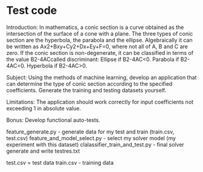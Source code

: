 # Test code


Introduction: In mathematics, a conic section is a curve obtained as the intersection of the surface of a cone with a plane. The three types of conic section are the hyperbola, the parabola and the ellipse. Algebraically it can be written as Ax2+Bxy+Cy2+Dx+Ey+F=0, where not all of A, B and C are zero. If the conic section is non-degenerate, it can be classified in terms of the value B2-4ACcalled discriminant:
Ellipse if B2-4AC<0.
Parabola if B2-4AC=0.
Hyperbola if B2-4AC>0.

Subject: Using the methods of machine learning, develop an application that can determine the type of conic section according to the specified coefficients. Generate the training and testing datasets yourself.

Limitations: The application should work correctly for input coefficients not exceeding 1 in absolute value.

Bonus: Develop functional auto-tests.

feature_generate.py - generate data for my test and train (train.csv, test.csv)
feature_and_model_select.py - select my solver model (my experiment with this dataset)
clalassifier_train_and_test.py - final solver generate and write testres.txt

test.csv = test data
train.csv - training data




